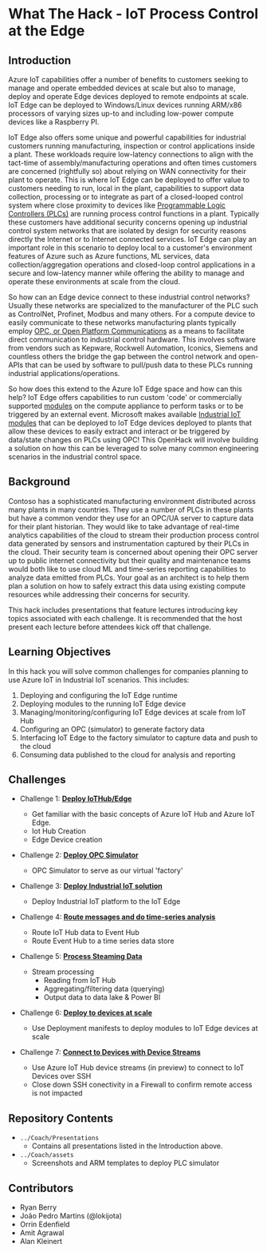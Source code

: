# What The Hack - IoT Process Control at the Edge

## Introduction

Azure IoT capabilities offer a number of benefits to customers seeking to manage and operate embedded devices at scale but also to manage, deploy and operate Edge devices deployed to remote endpoints at scale.  IoT Edge can be deployed to Windows/Linux devices running ARM/x86 processors of varying sizes up-to and including low-power compute devices like a Raspberry PI.

IoT Edge also offers some unique and powerful capabilities for industrial customers running manufacturing, inspection or control applications inside a plant.  These workloads require low-latency connections to align with the tact-time of assembly/manufacturing operations and often times customers are concerned (rightfully so) about relying on WAN connectivity for their plant to operate.  This is where IoT Edge can be deployed to offer value to customers needing to run, local in the plant, capabilities to support data collection, processing or to integrate as part of a closed-looped control system where close proximity to devices like [Programmable Logic Controllers (PLCs)](https://en.wikipedia.org/wiki/Programmable_logic_controller) are running process control functions in a plant.  Typically these customers have additional security concerns opening up industrial control system networks that are isolated by design for security reasons directly the Internet or to Internet connected services.  IoT Edge can play an important role in this scenario to deploy local to a customer's environment features of Azure such as Azure functions, ML services, data collection/aggregation operations and closed-loop control applications in a secure and low-latency manner while offering the ability to manage and operate these environments at scale from the cloud.

So how can an Edge device connect to these industrial control networks?  Usually these networks are specialized to the manufacturer of the PLC such as ControlNet, Profinet, Modbus and many others.  For a compute device to easily communicate to these networks manufacturing plants typically employ [OPC, or Open Platform Communications](https://en.wikipedia.org/wiki/Open_Platform_Communications) as a means to facilitate direct communication to industrial control hardware.  This involves software from vendors such as Kepware, Rockwell Automation, Iconics, Siemens and countless others the bridge the gap between the control network and open-APIs that can be used by software to pull/push data to these PLCs running industrial applications/operations.

So how does this extend to the Azure IoT Edge space and how can this help?  IoT Edge offers capabilities to run custom 'code' or commercially supported [modules](https://docs.microsoft.com/en-us/azure/iot-edge/iot-edge-modules?view=iotedge-2018-06) on the compute appliance to perform tasks or to be triggered by an external event.  Microsoft makes available [Industrial IoT modules](https://azure.github.io/Industrial-IoT/) that can be deployed to IoT Edge devices deployed to plants that allow these devices to easily extract and interact or be triggered by data/state changes on PLCs using OPC!  This OpenHack will involve building a solution on how this can be leveraged to solve many common engineering scenarios in the industrial control space.

## Background

Contoso has a sophisticated manufacturing environment distributed across many plants in many countries.  They use a number of PLCs in these plants but have a common vendor they use for an OPC/UA server to capture data for their plant historian.  They would like to take advantage of real-time analytics capabilities of the cloud to stream their production process control data generated by sensors and instrumentation captured by their PLCs in the cloud.  Their security team is concerned about opening their OPC server up to public internet connectivity but their quality and maintenance teams would both like to use cloud ML and time-series reporting capabilities to analyze data emitted from PLCs.  Your goal as an architect is to help them plan a solution on how to safely extract this data using existing compute resources while addressing their concerns for security.

This hack includes presentations that feature lectures introducing key topics associated with each challenge. It is recommended that the host present each lecture before attendees kick off that challenge.

## Learning Objectives


In this hack you will solve common challenges for companies planning to use Azure IoT in Industrial IoT scenarios. This includes:

1. Deploying and configuring the IoT Edge runtime
1. Deploying modules to the running IoT Edge device
1. Managing/monitoring/configuring IoT Edge devices at scale from IoT Hub
1. Configuring an OPC (simulator) to generate factory data
1. Interfacing IoT Edge to the factory simulator to capture data and push to the cloud
1. Consuming data published to the cloud for analysis and reporting

## Challenges

- Challenge 1: **[Deploy IoTHub/Edge](Student/Challenge-01.md)**
  - Get familiar with the basic concepts of Azure IoT Hub and Azure IoT Edge.
  - Iot Hub Creation
  - Edge Device creation

- Challenge 2: **[Deploy OPC Simulator](Student/Challenge-02.md)**
  - OPC Simulator to serve as our virtual 'factory'

- Challenge 3: **[Deploy Industrial IoT solution](Student/Challenge-03.md)**
  - Deploy Industrial IoT platform to the IoT Edge

- Challenge 4: **[Route messages and do time-series analysis](Student/Challenge-04.md)**
    - Route IoT Hub data to Event Hub
    - Route Event Hub to a time series data store

- Challenge 5: **[Process Steaming Data](Student/Challenge-05.md)**
  - Stream processing
    - Reading from IoT Hub
    - Aggregating/filtering data (querying)
    - Output data to data lake & Power BI

- Challenge 6: **[Deploy to devices at scale](Student/Challenge-06.md)**
  - Use Deployment manifests to deploy modules to IoT Edge devices at scale

- Challenge 7: **[Connect to Devices with Device Streams](Student/Challenge-07.md)**
  - Use Azure IoT Hub device streams (in preview) to connect to IoT Devices over SSH
  - Close down SSH conectivity in a Firewall to confirm remote access is not impacted


## Repository Contents

- `../Coach/Presentations`
  - Contains all presentations listed in the Introduction above.
- `../Coach/assets`
  - Screenshots and ARM templates to deploy PLC simulator


## Contributors

- Ryan Berry
- João Pedro Martins (@lokijota)
- Orrin Edenfield
- Amit Agrawal
- Alan Kleinert

